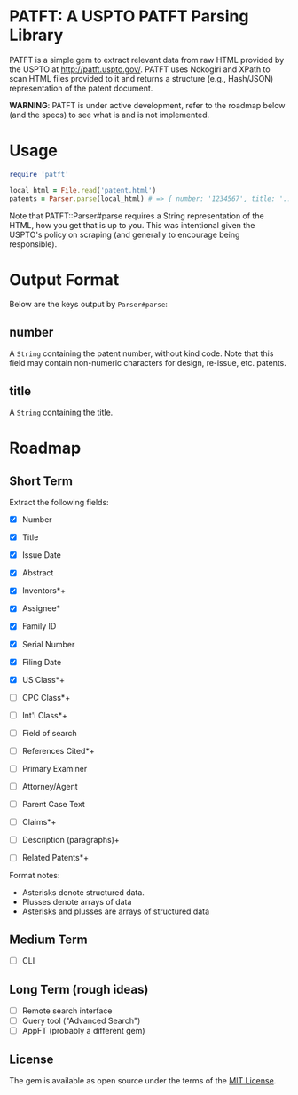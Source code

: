 # PATFT: A USPTO PATFT Parsing Library

PATFT is a simple gem to extract relevant data from raw HTML provided by the
USPTO at http://patft.uspto.gov/. PATFT uses Nokogiri and XPath to scan HTML
files provided to it and returns a structure (e.g., Hash/JSON) representation
of the patent document.

**WARNING**: PATFT is under active development, refer to the roadmap below (and
the specs) to see what is and is not implemented.

# Usage

``` ruby
require 'patft'

local_html = File.read('patent.html')
patents = Parser.parse(local_html) # => { number: '1234567', title: '...', ... }
```

Note that PATFT::Parser#parse requires a String representation of the HTML, how
you get that is up to you. This was intentional given the USPTO's policy on
scraping (and generally to encourage being responsible).

# Output Format
Below are the keys output by `Parser#parse`:

## number
A `String` containing the patent number, without kind code. Note that this field
 may contain non-numeric characters for design, re-issue, etc. patents.

## title
A `String` containing the title.

# Roadmap

## Short Term

Extract the following fields:

- [x] Number
- [x] Title
- [x] Issue Date
- [x] Abstract
- [x] Inventors*+
- [x] Assignee*
- [x] Family ID
- [x] Serial Number
- [x] Filing Date
- [x] US Class*+
- [ ] CPC Class*+
- [ ] Int'l Class*+
- [ ] Field of search
- [ ] References Cited*+
- [ ] Primary Examiner
- [ ] Attorney/Agent
- [ ] Parent Case Text
- [ ] Claims*+
- [ ] Description (paragraphs)+
- [ ] Related Patents*+


Format notes:
* Asterisks denote structured data.
* Plusses denote arrays of data
* Asterisks and plusses are arrays of structured data

## Medium Term

- [ ] CLI

## Long Term (rough ideas)

- [ ] Remote search interface
- [ ] Query tool ("Advanced Search")
- [ ] AppFT (probably a different gem)

## License

The gem is available as open source under the terms of the [MIT License](http://opensource.org/licenses/MIT).
